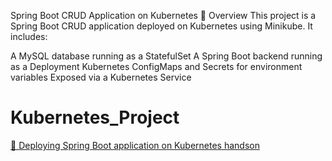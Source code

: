 Spring Boot CRUD Application on Kubernetes 🚀
Overview
This project is a Spring Boot CRUD application deployed on Kubernetes using Minikube. It includes:

A MySQL database running as a StatefulSet
A Spring Boot backend running as a Deployment
Kubernetes ConfigMaps and Secrets for environment variables
Exposed via a Kubernetes Service

# Kubernetes_Project

[📄 Deploying Spring Boot application on Kubernetes handson](./.docs/application.pdf)
